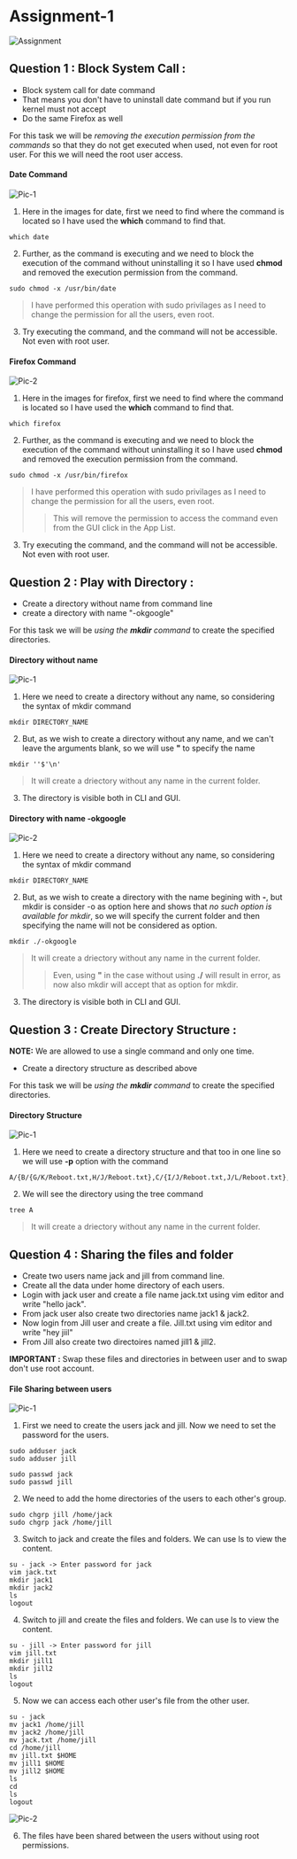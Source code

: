 # Assignment-1

![Assignment](https://github.com/kshitizsaini113/reboot-2.0/blob/master/1/ASSIGNMENT.png?raw=true)

## Question 1 : Block System Call :

* Block system call for date command 
* That means you don't have to uninstall date command but if you run kernel must not accept 
* Do the same Firefox as well

For this task we will be *removing the execution permission from the commands* so that they do not get executed when used, not even for root user. For this we will need the root user access. 

#### Date Command
![Pic-1](https://github.com/kshitizsaini113/reboot-2.0/blob/master/1/QUESTION%201/1.png?raw=true)

1. Here in the images for date, first we need to find where the command is located so I have used the **which** command to find that.
```
which date
```
2. Further, as the command is executing and we need to block the execution of the command without uninstalling it so I have used **chmod** and removed the execution permission from the command.
```
sudo chmod -x /usr/bin/date
```
> I have performed this operation with sudo privilages as I need to change the permission for all the users, even root.
3. Try executing the command, and the command will not be accessible. Not even with root user.

#### Firefox Command
![Pic-2](https://github.com/kshitizsaini113/reboot-2.0/blob/master/1/QUESTION%201/2.png?raw=true)

1. Here in the images for firefox, first we need to find where the command is located so I have used the **which** command to find that.
```
which firefox
```
2. Further, as the command is executing and we need to block the execution of the command without uninstalling it so I have used **chmod** and removed the execution permission from the command.
```
sudo chmod -x /usr/bin/firefox
```
> I have performed this operation with sudo privilages as I need to change the permission for all the users, even root.
>> This will remove the permission to access the command even from the GUI click in the App List. 
3. Try executing the command, and the command will not be accessible. Not even with root user.

## Question 2 : Play with Directory :

* Create a directory without name from command line
* create a directory with name "-okgoogle"

For this task we will be *using the **mkdir** command* to create the specified directories.

#### Directory without name
![Pic-1](https://github.com/kshitizsaini113/reboot-2.0/blob/master/1/QUESTION%202/1.png?raw=true)

1. Here we need to create a directory without any name, so considering the syntax of mkdir command
```
mkdir DIRECTORY_NAME
```
2. But, as we wish to create a directory without any name, and we can't leave the arguments blank, so we will use **"** to specify the name
```
mkdir ''$'\n'
```
> It will create a driectory without any name in the current folder. 
3. The directory is visible both in CLI and GUI.

#### Directory with name -okgoogle
![Pic-2](https://github.com/kshitizsaini113/reboot-2.0/blob/master/1/QUESTION%202/2.png?raw=true)

1. Here we need to create a directory without any name, so considering the syntax of mkdir command
```
mkdir DIRECTORY_NAME
```
2. But, as we wish to create a directory with the name begining with **-**, but mkdir is consider -o as option here and shows that *no such option is available for mkdir*, so we will specify the current folder and then specifying the name will not be considered as option.
```
mkdir ./-okgoogle
```
> It will create a driectory without any name in the current folder. 
>> Even, using **"** in the case without using **./** will result in error, as now also mkdir will accept that as option for mkdir.
3. The directory is visible both in CLI and GUI.

## Question 3 : Create Directory Structure :

**NOTE:** We are allowed to use a single command and only one time.

* Create a directory structure as described above

For this task we will be *using the **mkdir** command* to create the specified directories.

#### Directory Structure
![Pic-1](https://github.com/kshitizsaini113/reboot-2.0/blob/master/1/QUESTION%203/1.png?raw=true)

1. Here we need to create a directory structure and that too in one line so we will use **-p** option with the command
```
A/{B/{G/K/Reboot.txt,H/J/Reboot.txt},C/{I/J/Reboot.txt,J/L/Reboot.txt},D/{F/L/Reboot.txt,E/M/Reboot.txt}}
```
2. We will see the directory using the tree command
```
tree A
```
> It will create a driectory without any name in the current folder.

## Question 4 : Sharing the files and folder 

* Create two users name jack and jill from command line.
* Create all the data under home directory of each users.
* Login with jack user and create a file name jack.txt using vim editor and write "hello jack".
* From jack user also create two directories name jack1 & jack2. 
* Now login from Jill user and create a file. Jill.txt using vim editor and write "hey jiil"
* From Jill also create two directoires named jill1 & jill2.

**IMPORTANT :** Swap these files and directories in between user and to swap don't use root account.

#### File Sharing between users
![Pic-1](https://github.com/kshitizsaini113/reboot-2.0/blob/master/1/QUESTION%204/1.png?raw=true)

1. First we need to create the users jack and jill. Now we need to set the password for the users.
```
sudo adduser jack
sudo adduser jill

sudo passwd jack
sudo passwd jill
```
2. We need to add the home directories of the users to each other's group.
```
sudo chgrp jill /home/jack
sudo chgrp jack /home/jill
```
3. Switch to jack and create the files and folders. We can use ls to view the content.
```
su - jack -> Enter password for jack
vim jack.txt
mkdir jack1
mkdir jack2
ls
logout
```
4. Switch to jill and create the files and folders. We can use ls to view the content.
```
su - jill -> Enter password for jill
vim jill.txt
mkdir jill1
mkdir jill2
ls
logout
```
5. Now we can access each other user's file from the other user.
```
su - jack
mv jack1 /home/jill
mv jack2 /home/jill
mv jack.txt /home/jill
cd /home/jill
mv jill.txt $HOME
mv jill1 $HOME
mv jill2 $HOME
ls
cd
ls
logout
```
![Pic-2](https://github.com/kshitizsaini113/reboot-2.0/blob/master/1/QUESTION%204/2.png?raw=true)

6. The files have been shared between the users without using root permissions.